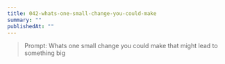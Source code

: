 ```yaml
---
title: 042-whats-one-small-change-you-could-make
summary: ""
publishedAt: ""
---
```


> Prompt: Whats one small change you could make that might lead to something big


